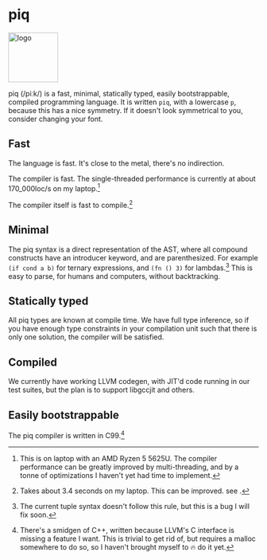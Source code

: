 # piq

<img alt="logo" src="https://user-images.githubusercontent.com/1714287/230741705-009d4511-9423-426f-b31b-f7254fc38884.svg" height="100">

piq (/piːk/) is a fast, minimal, statically typed, easily bootstrappable,
compiled programming language. It is written `piq`, with a lowercase `p`,
because this has a nice symmetry. If it doesn't look symmetrical to you,
consider changing your font.

## Fast

The language is fast. It's close to the metal, there's no indirection.

The compiler is fast. The single-threaded performance is currently at about
170_000loc/s on my laptop.[^1]

The compiler itself is fast to compile.[^2]

## Minimal

The piq syntax is a direct representation of the AST, where all compound
constructs have an introducer keyword, and are parenthesized. For example `(if
cond a b)` for ternary expressions, and `(fn () 3)` for lambdas.[^3] This is
easy to parse, for humans and computers, without backtracking.

## Statically typed

All piq types are known at compile time. We have full type inference, so if you
have enough type constraints in your compilation unit such that there is only
one solution, the compiler will be satisfied.

## Compiled

We currently have working LLVM codegen, with JIT'd code running in our test suites,
but the plan is to support libgccjit and others.

## Easily bootstrappable

The piq compiler is written in C99.[^4]

[^1]: This is on laptop with an AMD Ryzen 5 5625U. The compiler performance can
be greatly improved by multi-threading, and by a tonne of optimizations I haven't
yet had time to implement.

[^2]: Takes about 3.4 seconds on my laptop. This can be improved. see [^4].

[^3]: The current tuple syntax doesn't follow this rule, but this is a bug I
will fix soon.

[^4]: There's a smidgen of C++, written because LLVM's C interface is missing a
feature I want. This is trivial to get rid of, but requires a malloc somewhere
to do so, so I haven't brought myself to :fire: do it yet.
